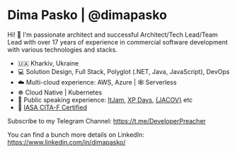 # Dima Pasko | @dimapasko

Hi! 👋 I'm passionate architect and successful Architect/Tech Lead/Team Lead with over 17 years of experience in commercial software development with various technologies and stacks.

- 🇺🇦 Kharkiv, Ukraine
- 💻 Solution Design, Full Stack, Polyglot (.NET, Java, JavaScript), DevOps
- ☁️ Multi-cloud experience: AWS, Azure |  🕸 Serverless
- ☸ Cloud Native | Kubernetes
- 🎤 Public speaking experience: [ItJam](https://www.slideshare.net/dimapasko/reactive-extensions-8084573), [XP Days](https://www.youtube.com/watch?v=VHeB9uH21II), [{JACOV}](https://www.youtube.com/watch?v=sXLZQ27rM8o) etc
- 📃 [IASA CITA-F Certified](https://www.credly.com/earner/earned/badge/9b55c9aa-5e7d-4ac4-ad42-000917ba56b2)

Subscribe to my Telegram Channel: <https://t.me/DeveloperPreacher>

You can find a bunch more details on LinkedIn: <https://www.linkedin.com/in/dimapasko/>

<!--
**dimapasko/dimapasko** is a ✨ _special_ ✨ repository because its `README.md` (this file) appears on your GitHub profile.

Here are some ideas to get you started:

- 🔭 I’m currently working on ...
- 🌱 I’m currently learning ...
- 👯 I’m looking to collaborate on ...
- 🤔 I’m looking for help with ...
- 💬 Ask me about ...
- 📫 How to reach me: ...
- 😄 Pronouns: ...
- ⚡ Fun fact: ...
-->

<!--
Solution Architect @ EPAM Systeams

🤓 Over 15 years of experience

💻 Architechture, Solution Design, Full Stack, Polyglot (.NET, Java, JavaScript), DevOps

☁️ Multi-cloud experience: AWS, Azure | ☸ Kubernetes | 🕸 Serverless

🎤 Public speaking experience: ItJam, XP Days

⛴ Expecienced to work in both: product companies & service companies.

📌 Kharkiv, Ukraine

Telegram: https://t.me/dimapasko

LinkedIn: https://www.linkedin.com/in/dimapasko/
-->
